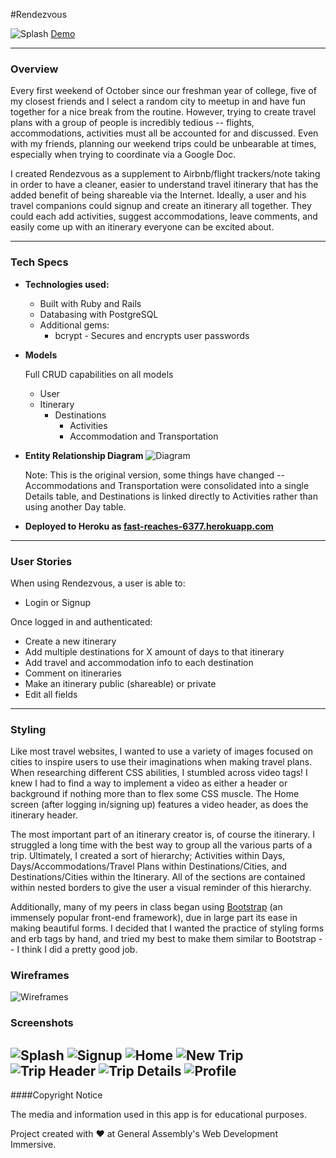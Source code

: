 #Rendezvous 

![Splash](http://i.imgur.com/UDPs111.jpg)
[Demo](https://fast-reaches-6377.herokuapp.com/)

---
### Overview

Every first weekend of October since our freshman year of college, 
five of my closest friends and I select a random city to meetup in and have fun together for a nice break from the routine.
However, trying to create travel plans with a group of people is incredibly tedious -- flights, accommodations, activities must all be accounted for and discussed. Even with my friends, planning our weekend trips could be unbearable at times, especially when trying to coordinate via a Google Doc.

I created Rendezvous as a supplement to Airbnb/flight trackers/note taking in order to have a cleaner, easier to understand travel itinerary that has the added benefit of being shareable via the Internet. Ideally, a user and his travel companions could signup and create an itinerary all together. They could each add activities, suggest accommodations, leave comments, and easily come up with an itinerary everyone can be excited about.

---

### Tech Specs

* **Technologies used:**
  - Built with Ruby and Rails
  - Databasing with PostgreSQL
  - Additional gems:
    - bcrypt - Secures and encrypts user passwords

* **Models**

  Full CRUD capabilities on all models

  - User
  - Itinerary
    - Destinations
      - Activities
      - Accommodation and Transportation
  
* **Entity Relationship Diagram**
  ![Diagram](http://i.imgur.com/siSvMPf.jpg?1)

  Note: This is the original version, some things have changed -- Accommodations and Transportation were consolidated into a single   Details table, and Destinations is linked directly to Activities rather than using another Day table.

* **Deployed to Heroku as [fast-reaches-6377.herokuapp.com](https://fast-reaches-6377.herokuapp.com/)**

---

### User Stories
When using Rendezvous, a user is able to:
  - Login or Signup

Once logged in and authenticated:
  - Create a new itinerary
  - Add multiple destinations for X amount of days to that itinerary
  - Add travel and accommodation info to each destination
  - Comment on itineraries
  - Make an itinerary public (shareable) or private
  - Edit all fields

---

### Styling

Like most travel websites, I wanted to use a variety of images focused on cities to inspire users to use their imaginations when making travel plans. When researching different CSS abilities, I stumbled across video tags! I knew I had to find a way to implement a video as either a header or background if nothing more than to flex some CSS muscle. The Home screen (after logging in/signing up) features a video header, as does the itinerary header. 

The most important part of an itinerary creator is, of course the itinerary. I struggled a long time with the best way to group all the various parts of a trip. Ultimately, I created a sort of hierarchy; Activities within Days, Days/Accommodations/Travel Plans within Destinations/Cities, and Destinations/Cities within the Itinerary. All of the sections are contained within nested borders to give the user a visual reminder of this hierarchy.

Additionally, many of my peers in class began using [Bootstrap](http://getbootstrap.com/) (an immensely popular front-end framework), due in large part its ease in making beautiful forms. I decided that I wanted the practice of styling forms and erb tags by hand, and tried my best to make them similar to Bootstrap -- I think I did a pretty good job.


### Wireframes
![Wireframes](http://i.imgur.com/4lx9Y7E.jpg?1)

### Screenshots
![Splash](http://i.imgur.com/UDPs111.jpg)
![Signup](http://i.imgur.com/DdvOdfe.jpg)
![Home](http://i.imgur.com/BNsE382.png)
![New Trip](http://i.imgur.com/6AlBnnQ.png)
![Trip Header](http://i.imgur.com/SOhEJtt.png)
![Trip Details](http://i.imgur.com/moXOSDs.png)
![Profile](http://i.imgur.com/XKBtawy.jpg)
---

####Copyright Notice

The media and information used in this app is for educational purposes.

Project created with ♥ at General Assembly's Web Development Immersive.


